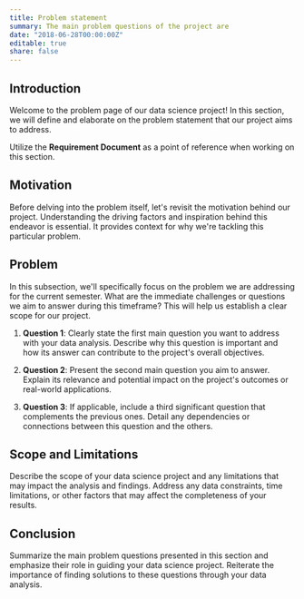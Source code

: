 ```yaml
---
title: Problem statement
summary: The main problem questions of the project are
date: "2018-06-28T00:00:00Z"
editable: true
share: false
---
```


## Introduction

Welcome to the problem page of our data science project! In this section, we will define and elaborate on the problem statement that our project aims to address.

Utilize the **Requirement Document** as a point of reference when working on this section.

## Motivation

Before delving into the problem itself, let's revisit the motivation behind our project. Understanding the driving factors and inspiration behind this endeavor is essential. It provides context for why we're tackling this particular problem.

## Problem

In this subsection, we'll specifically focus on the problem we are addressing for the current semester. What are the immediate challenges or questions we aim to answer during this timeframe? This will help us establish a clear scope for our project.

1. **Question 1**: Clearly state the first main question you want to address with your data analysis. Describe why this question is important and how its answer can contribute to the project's overall objectives.

2. **Question 2**: Present the second main question you aim to answer. Explain its relevance and potential impact on the project's outcomes or real-world applications.

3. **Question 3**: If applicable, include a third significant question that complements the previous ones. Detail any dependencies or connections between this question and the others.

## Scope and Limitations

Describe the scope of your data science project and any limitations that may impact the analysis and findings. Address any data constraints, time limitations, or other factors that may affect the completeness of your results.

## Conclusion

Summarize the main problem questions presented in this section and emphasize their role in guiding your data science project. Reiterate the importance of finding solutions to these questions through your data analysis.
